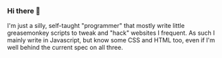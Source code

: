 ### Hi there 👋

I'm just a silly, self-taught "programmer" that mostly write little greasemonkey scripts to tweak and "hack" websites I frequent.
As such I mainly write in Javascript, but know some CSS and HTML too, even if I'm well behind the current spec on all three.

<!--
**Entarra/Entarra** is a ✨ _special_ ✨ repository because its `README.md` (this file) appears on your GitHub profile.

Here are some ideas to get you started:

- 🔭 I’m currently working on ...
- 🌱 I’m currently learning ...
- 👯 I’m looking to collaborate on ...
- 🤔 I’m looking for help with ...
- 💬 Ask me about ...
- 📫 How to reach me: ...
- 😄 Pronouns: ...
- ⚡ Fun fact: ...
-->
